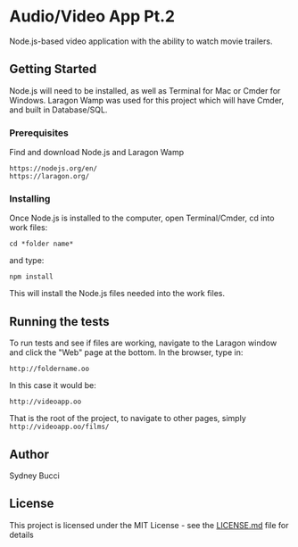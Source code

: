# Audio/Video App Pt.2

Node.js-based video application with the ability to watch movie trailers.

## Getting Started

Node.js will need to be installed, as well as Terminal for Mac or Cmder for Windows. Laragon Wamp was used for this project which will have Cmder, and built in Database/SQL.

### Prerequisites

Find and download Node.js and Laragon Wamp

```
https://nodejs.org/en/
https://laragon.org/
```

### Installing

Once Node.js is installed to the computer, open Terminal/Cmder, cd into work files:

```
cd *folder name*
```

and type:

```
npm install
```

This will install the Node.js files needed into the work files.

## Running the tests

To run tests and see if files are working, navigate to the Laragon window and click the "Web" page at the bottom. In the browser, type in:

```
http://foldername.oo
```

In this case it would be:

```
http://videoapp.oo
```

That is the root of the project, to navigate to other pages, simply ```http://videoapp.oo/films/```

## Author

Sydney Bucci

## License

This project is licensed under the MIT License - see the [LICENSE.md](LICENSE.md) file for details


